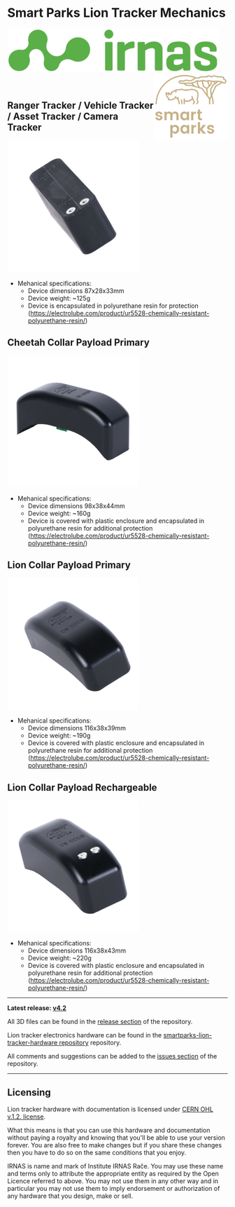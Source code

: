 # Smart Parks Lion Tracker Mechanics
<img src="https://github.com/IRNAS/smartparks-lion-tracker-mechanics/blob/master/logo/irnas-logo.png" height="100"> <img src="https://github.com/IRNAS/smartparks-lion-tracker-mechanics/blob/master/logo/smartparks-logo.png" height="150" align="right">

<br>

## Ranger Tracker / Vehicle Tracker / Asset Tracker / Camera Tracker

<img src="https://github.com/IRNAS/smartparks-lion-tracker-mechanics/blob/master/pics/RangerTracker.jpg" height="300">

- Mehanical specifications:
  - Device dimensions 87x28x33mm
  - Device weight: ~125g
  - Device is encapsulated in polyurethane resin for protection (https://electrolube.com/product/ur5528-chemically-resistant-polyurethane-resin/)

## Cheetah Collar Payload Primary

<img src="https://github.com/IRNAS/smartparks-lion-tracker-mechanics/blob/master/pics/CheetahCollarPayloadPrimary.jpg" height="300">

- Mehanical specifications:
  - Device dimensions 98x38x44mm
  - Device weight: ~160g
  - Device is covered with plastic enclosure and encapsulated in polyurethane resin for additional protection (https://electrolube.com/product/ur5528-chemically-resistant-polyurethane-resin/)

## Lion Collar Payload Primary

<img src="https://github.com/IRNAS/smartparks-lion-tracker-mechanics/blob/master/pics/LionCollarPayloadPrimary.jpg" height="300">

- Mehanical specifications:
  - Device dimensions 116x38x39mm
  - Device weight: ~190g
  - Device is covered with plastic enclosure and encapsulated in polyurethane resin for additional protection (https://electrolube.com/product/ur5528-chemically-resistant-polyurethane-resin/)

## Lion Collar Payload Rechargeable

<img src="https://github.com/IRNAS/smartparks-lion-tracker-mechanics/blob/master/pics/LionCollarPayloadRechargeable.jpg" height="300">

- Mehanical specifications:
  - Device dimensions 116x38x43mm
  - Device weight: ~220g
  - Device is covered with plastic enclosure and encapsulated in polyurethane resin for additional protection (https://electrolube.com/product/ur5528-chemically-resistant-polyurethane-resin/)

---

**Latest release: [v4.2](https://github.com/IRNAS/smartparks-lion-tracker-mechanics)**

All 3D files can be found in the [release section](https://github.com/IRNAS/smartparks-lion-tracker-mechanics/tree/master/files) of the repository.

Lion tracker electronics hardware can be found in the [smartparks-lion-tracker-hardware repository](https://github.com/IRNAS/smartparks-lion-tracker-hardware) repository.

All comments and suggestions can be added to the [issues section](https://github.com/IRNAS/smartparks-lion-tracker-mechanics/issues) of the repository.

---

## Licensing

Lion tracker hardware with documentation is licensed under [CERN OHL v.1.2. license](https://www.ohwr.org/licenses/cern-ohl/license_versions/v1.2).

What this means is that you can use this hardware and documentation without paying a royalty and knowing that you'll be able to use your version forever. You are also free to make changes but if you share these changes then you have to do so on the same conditions that you enjoy.

IRNAS is name and mark of Institute IRNAS Rače. You may use these name and terms only to attribute the appropriate entity as required by the Open Licence referred to above. You may not use them in any other way and in particular you may not use them to imply endorsement or authorization of any hardware that you design, make or sell.
